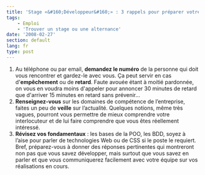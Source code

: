 ```yaml
---
title: 'Stage «&#160;Développeur&#160;» : 3 rappels pour préparer votre entretien'
tags:
    - Emploi
    - 'Trouver un stage ou une alternance'
date: '2008-02-27'
section: default
lang: fr
type: post
---
```


1. Au t&#233;l&#233;phone ou par email, **demandez le num&#233;ro** de la personne qui doit vous rencontrer et gardez-le avec vous. &#199;a peut servir en cas d'**emp&#234;chement** ou de **retard**. Faute avou&#233;e &#233;tant &#224; moiti&#233; pardonn&#233;e, on vous en voudra moins d'appeler pour annoncer 30 minutes de retard que d'arriver 15 minutes en retard sans pr&#233;venir…
2. **Renseignez-vous** sur les domaines de comp&#233;tence de l&#8217;entreprise, faites un peu de **veille** sur l&#8217;actualit&#233;. Quelques notions, m&#234;me tr&#232;s vagues, pourront vous permettre de mieux comprendre votre interlocuteur et de lui faire comprendre que vous &#234;tes r&#233;ellement int&#233;ress&#233;.
3. **R&#233;visez vos fondamentaux**&nbsp;: les bases de la POO, les BDD, soyez &#224; l&#8217;aise pour parler de technologies Web ou de CSS si le poste le requiert. Bref, pr&#233;parez-vous &#224; donner des r&#233;ponses pertinentes qui montreront non pas que vous savez d&#233;velopper, mais surtout que vous savez en parler et que vous communiquerez facilement avec votre &#233;quipe sur vos r&#233;alisations en cours.
